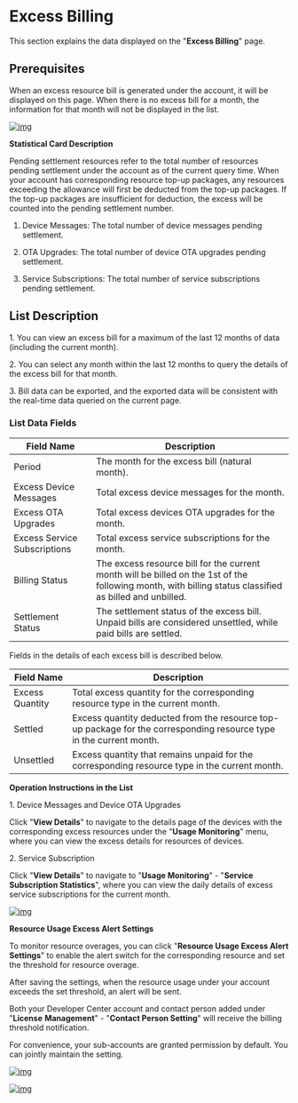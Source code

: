 # Excess Billing

This section explains the data displayed on the "**Excess Billing**" page.

## Prerequisites

When an excess resource bill is generated under the account, it will be displayed on this page. When there is no excess bill for a month, the information for that month will not be displayed in the list.

<a data-fancybox title="img" href="/en/guide/billcenter.png">![img](/en/guide/billcenter.png)</a>

**Statistical Card Description**

Pending settlement resources refer to the total number of resources pending settlement under the account as of the current query time. When your account has corresponding resource top-up packages, any resources exceeding the allowance will first be deducted from the top-up packages. If the top-up packages are insufficient for deduction, the excess will be counted into the pending settlement number.

1. Device Messages: The total number of device messages pending settlement.

2. OTA Upgrades: The total number of device OTA upgrades pending settlement.

3. Service Subscriptions: The total number of service subscriptions pending settlement.

## List Description

1\. You can view an excess bill for a maximum of the last 12 months of data (including the current month).

2\. You can select any month within the last 12 months to query the details of the excess bill for that month.

3\. Bill data can be exported, and the exported data will be consistent with the real-time data queried on the current page.

### List Data Fields

| **Field Name**| **Description**|
|----------|----------|
| Period| The month for the excess bill (natural month).|
| Excess Device Messages| Total excess device messages for the month.|
| Excess OTA Upgrades| Total excess devices OTA upgrades for the month.|
| Excess Service Subscriptions| Total excess service subscriptions for the month.|
| Billing Status| The excess resource bill for the current month will be billed on the 1st of the following month, with billing status classified as billed and unbilled.|
| Settlement Status| The settlement status of the excess bill. Unpaid bills are considered unsettled, while paid bills are settled.|

Fields in the details of each excess bill is described below.

| **Field Name**| **Description**|
|----------|----------|
| Excess Quantity| Total excess quantity for the corresponding resource type in the current month.|
| Settled| Excess quantity deducted from the resource top-up package for the corresponding resource type in the current month.|
| Unsettled| Excess quantity that remains unpaid for the corresponding resource type in the current month.|

**Operation Instructions in the List**

1\. Device Messages and Device OTA Upgrades

Click "**View Details**" to navigate to the details page of the devices with the corresponding excess resources under the "**Usage Monitoring**" menu, where you can view the excess details for resources of devices.

2\. Service Subscription

Click "**View Details**" to navigate to "**Usage Monitoring**" - "**Service Subscription Statistics**", where you can view the daily details of excess service subscriptions for the current month.

<a data-fancybox title="img" href="/en/guide/license-statistics-20.jpg">![img](/en/guide/license-statistics-20.jpg)</a>

**Resource Usage Excess Alert Settings**

To monitor resource overages, you can click "**Resource Usage Excess Alert Settings**" to enable the alert switch for the corresponding resource and set the threshold for resource overage.

After saving the settings, when the resource usage under your account exceeds the set threshold, an alert will be sent.

Both your Developer Center account and contact person added under "**License** **Management**" - "**Contact Person Setting**" will receive the billing threshold notification.

For convenience, your sub-accounts are granted permission by default. You can jointly maintain the setting.

<a data-fancybox title="img" href="/en/guide/license-statistics-21.jpg">![img](/en/guide/license-statistics-21.jpg)</a>

<a data-fancybox title="img" href="/en/guide/license-statistics-22.jpg">![img](/en/guide/license-statistics-22.jpg)</a>